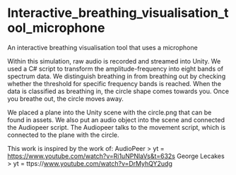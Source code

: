 # Interactive_breathing_visualisation_tool_microphone
 An interactive breathing visualisation tool that uses a microphone
 
Within this simulation, raw audio is recorded and streamed into Unity. We used a C# script to transform the amplitude-frequency into eight bands of spectrum data. 
We distinguish breathing in from breathing out by checking whether the threshold for specific frequency bands is reached. When the data is classified as breathing in, the circle shape comes towards you. Once you breathe out, the circle moves away. 

We placed a plane into the Unity scene with the circle.png that can be found in assets. We also put an audio object into the scene and connected the Audiopeer script. The Audiopeer talks to the movement script, which is connected to the plane with the circle. 


This work is inspired by the work of: 
AudioPeer > yt = https://www.youtube.com/watch?v=Ri1uNPNlaVs&t=632s
George Lecakes > yt = ttps://www.youtube.com/watch?v=DrMyhQY2udg

